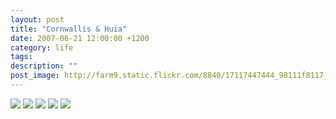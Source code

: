 ```yaml
---
layout: post
title: "Cornwallis & Huia"
date: 2007-06-21 12:00:00 +1200
category: life
tags: 
description: ""
post_image: http://farm9.static.flickr.com/8840/17117447444_98111f8117_o.jpg
---
```

[![](http://farm9.static.flickr.com/8841/17553678529_9261393c3d_c.jpg)](http://farm9.static.flickr.com/8841/17553678529_7eb7beacf3_o.jpg)
[![](http://farm6.static.flickr.com/5449/17713607976_c80f18d1d0_c.jpg)](http://farm6.static.flickr.com/5449/17713607976_7718afa3d6_o.jpg)
[![](http://farm9.static.flickr.com/8816/17552404240_b8b80d121a_c.jpg)](http://farm9.static.flickr.com/8816/17552404240_0081e7b13d_o.jpg)
[![](http://farm6.static.flickr.com/5457/17740287991_5e81363a38_c.jpg)](http://farm6.static.flickr.com/5457/17740287991_d79c0f37c4_o.jpg)
[![](http://farm6.static.flickr.com/5349/17117449034_343b747796_c.jpg)](http://farm6.static.flickr.com/5349/17117449034_5ef0fc8603_o.jpg)
